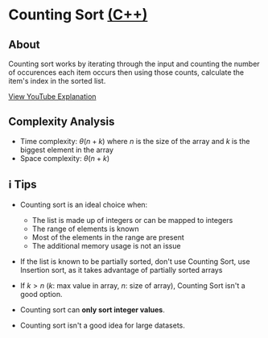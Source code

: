 # Counting Sort [(C++)](./counting-sort.cpp)

## About

Counting sort works by iterating through the input and counting the number of occurences each item occurs then using those counts, calculate the item's index in the sorted list.

[View YouTube Explanation](https://youtu.be/OKd534EWcdk)

## Complexity Analysis

-   Time complexity: $\theta(n + k)$ where $n$ is the size of the array and $k$ is the biggest element in the array
-   Space complexity: $\theta(n + k)$

## ℹ️ Tips

-   Counting sort is an ideal choice when:

    -   The list is made up of integers or can be mapped to integers
    -   The range of elements is known
    -   Most of the elements in the range are present
    -   The additional memory usage is not an issue

-   If the list is known to be partially sorted, don't use Counting Sort, use Insertion sort, as it takes advantage of partially sorted arrays

-   If $k > n$ ($k$: max value in array, $n$: size of array), Counting Sort isn't a good option.

- Counting sort can **only sort integer values**.

- Counting sort isn't a good idea for large datasets.
